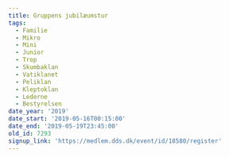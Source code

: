 ```yaml
---
title: Gruppens jubilæumstur
tags:
  - Familie
  - Mikro
  - Mini
  - Junior
  - Trop
  - Skumbaklan
  - Vatiklanet
  - Peliklan
  - Kleptoklan
  - Lederne
  - Bestyrelsen
date_year: '2019'
date_start: '2019-05-16T00:15:00'
date_end: '2019-05-19T23:45:00'
old_id: 7293
signup_link: 'https://medlem.dds.dk/event/id/18580/register'
---
```


